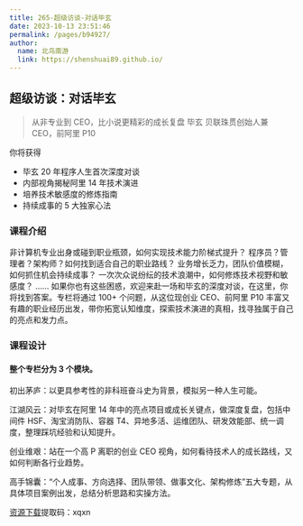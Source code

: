 ```yaml
---
title: 265-超级访谈-对话毕玄
date: 2023-10-13 23:51:46
permalink: /pages/b94927/
author: 
  name: 北鸟南游
  link: https://shenshuai89.github.io/
---
```

## 超级访谈：对话毕玄

> 从非专业到 CEO，比小说更精彩的成长复盘
> 毕玄  贝联珠贯创始人兼 CEO，前阿里 P10

你将获得

- 毕玄 20 年程序人生首次深度对谈
- 内部视角揭秘阿里 14 年技术演进
- 培养技术敏感度的修炼指南
- 持续成事的 5 大独家心法

### 课程介绍

非计算机专业出身或碰到职业瓶颈，如何实现技术能力阶梯式提升？
程序员？管理者？架构师？如何找到适合自己的职业路线？
业务增长乏力，团队价值模糊，如何抓住机会持续成事？
一次次众说纷纭的技术浪潮中，如何修炼技术视野和敏感度？
……
如果你也有这些困惑，欢迎来赴一场和毕玄的深度对谈，在这里，你将找到答案。专栏将通过 100+ 个问题，从这位现创业 CEO、前阿里 P10 丰富又有趣的职业经历出发，带你拓宽认知维度，探索技术演进的真相，找寻独属于自己的亮点和发力点。

### 课程设计

#### 整个专栏分为 3 个模块。

初出茅庐：以更具参考性的非科班奋斗史为背景，模拟另一种人生可能。

江湖风云：对毕玄在阿里 14 年中的亮点项目或成长关键点，做深度复盘，包括中间件 HSF、淘宝消防队、容器 T4、异地多活、运维团队、研发效能部、统一调度，整理踩坑经验和认知提升。

创业维艰：站在一个高 P 离职的创业 CEO 视角，如何看待技术人的成长路线，又如何判断各行业趋势。

高手锦囊：“个人成事、方向选择、团队带领、做事文化、架构修炼”五大专题，从具体项目案例出发，总结分析思路和实操方法。


[资源下载](https://pan.baidu.com/s/1PJA-zjw0Czxnzsko5q_3SQ)提取码：xqxn

